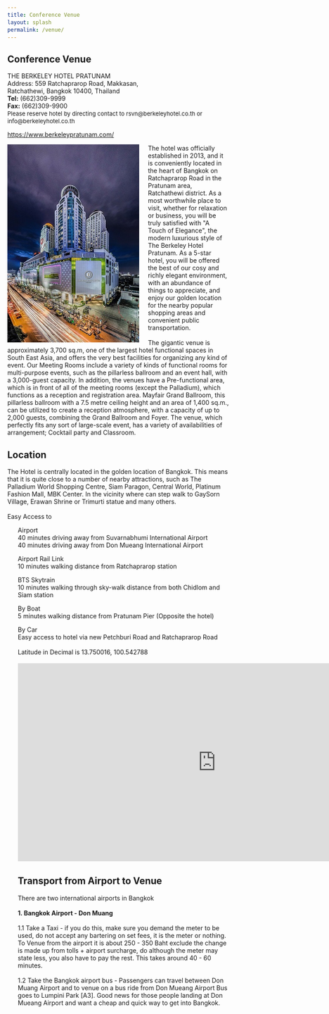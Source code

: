 ```yaml
---
title: Conference Venue
layout: splash
permalink: /venue/
---
```


<h2>Conference Venue</h2>
THE BERKELEY HOTEL PRATUNAM <br>
Address: 559 Ratchaprarop Road, Makkasan,<br>
	Ratchathewi, Bangkok 10400, Thailand<br>
<b>Tel:</b> (662)309-9999  <br/>
<b>Fax:</b> (662)309-9900 <br/>
<span style="font-size:small;">Please reserve hotel by directing contact to rsvn@berkeleyhotel.co.th or info@berkeleyhotel.co.th</span>
<p><a href="https://www.berkeleypratunam.com/" target="_new">https://www.berkeleypratunam.com/</a></p>
<img style="float: left;  padding-right:20px" src="/assets/images/seattle/v3.jpg">
The hotel was officially established in 2013, and it is conveniently located in the heart of Bangkok on Ratchaprarop Road in the Pratunam area, 
Ratchathewi district. As a most worthwhile place to visit, whether for relaxation or business, you will be truly satisfied with "A Touch of Elegance", 
the modern luxurious style of The Berkeley Hotel Pratunam. As a 5-star hotel, you will be offered the best of our cosy and richly elegant environment, 
with an abundance of things to appreciate, and enjoy our golden location for the nearby popular shopping areas and convenient public transportation.
<br><br>
The gigantic venue is approximately 3,700 sq.m, one of the largest hotel functional spaces in South East Asia, and offers the very best facilities 
for organizing any kind of event. Our Meeting Rooms include a variety of kinds of functional rooms for multi-purpose events, such as the pillarless 
ballroom and an event hall, with a 3,000-guest capacity. In addition, the venues have a Pre-functional area, which is in front of all of the meeting rooms 
(except the Palladium), which functions as a reception and registration area. Mayfair Grand Ballroom, this pillarless ballroom with a 7.5 metre ceiling 
height and an area of 1,400 sq.m., can be utilized to create a reception atmosphere, with a capacity of up to 2,000 guests, combining the Grand 
Ballroom and Foyer. The venue, which perfectly fits any sort of large-scale event, has a variety of availabilities of arrangement; Cocktail party and Classroom.

<h2>Location</h2>
The Hotel is centrally located in the golden location of Bangkok. This means that it is quite close to a number of nearby attractions, such as The Palladium World Shopping Centre, 
Siam Paragon, Central World, Platinum Fashion Mall, MBK Center. In the vicinity where can step walk to GaySorn Village, Erawan Shrine or Trimurti statue and many others.
<br><br>
Easy Access to<br>
<ul>
    <dl>Airport<br>
    40 minutes driving away from Suvarnabhumi International Airport<br>
    40 minutes driving away from Don Mueang International Airport<br>
    <dl>Airport Rail Link<br>
    10 minutes walking distance from Ratchaprarop station<br>
    <dl>BTS Skytrain<br>
    10 minutes walking through sky-walk distance from both Chidlom and Siam station<br>
    <dl>By Boat<br>
    5 minutes walking distance from Pratunam Pier (Opposite the hotel)<br>
    <dl>By Car<br>
    Easy access to hotel via new Petchburi Road and Ratchaprarop Road<br>
<br>
Latitude in Decimal is 13.750016, 100.542788<br>
<br>
<iframe src="https://www.google.com/maps/embed?pb=!1m14!1m8!1m3!1d31003.82695127693!2d100.542802!3d13.750001!3m2!1i1024!2i768!4f13.1!3m3!1m2!1s0x0%3A0xe01b1a88ad5f4a02!2sThe%20Berkeley%20Hotel%20Pratunam!5e0!3m2!1sen!2sth!4v1581707259285!5m2!1sen!2sth" width="900" height="450" frameborder="0" style="border:0;" allowfullscreen=""></iframe>

<h2>Transport from Airport to Venue</h2>
There are two international airports in Bangkok<br><br>
<b>1. Bangkok Airport - Don Muang</b><br><br>
1.1 Take a Taxi - if you do this, make sure you demand the meter to be used, do not accept any bartering on set fees, it is the meter or nothing.
To Venue from the airport it is about 250 - 350 Baht exclude the change is made up from tolls + airport surcharge, do although the meter may state less,
you also have to pay the rest. This takes around 40 - 60 minutes.<br><br>
1.2 Take the Bangkok airport bus - Passengers can travel between Don Muang Airport and to venue on a bus ride from Don Mueang Airport Bus goes 
to Lumpini Park  [A3]. Good news for those people landing at Don Mueang Airport and want a cheap and quick way to get into Bangkok. 



